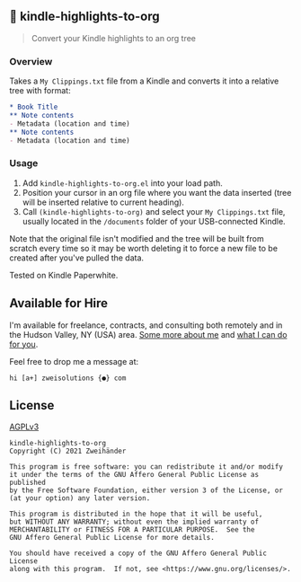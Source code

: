 ## 📖 kindle-highlights-to-org

> Convert your Kindle highlights to an org tree

### Overview

Takes a `My Clippings.txt` file from a Kindle and converts it into a relative tree with format:

``` org
* Book Title
** Note contents
- Metadata (location and time)
** Note contents
- Metadata (location and time)
```

### Usage

1. Add `kindle-highlights-to-org.el` into your load path. 
2. Position your cursor in an org file where you want the data inserted (tree will be inserted relative to current heading).
3. Call `(kindle-highlights-to-org)` and select your `My Clippings.txt` file, usually located in the `/documents` folder of your USB-connected Kindle.

Note that the original file isn't modified and the tree will be built from scratch every time so it may be worth deleting it to force a new file to be created after you've pulled the data. 

Tested on Kindle Paperwhite.

## Available for Hire

I'm available for freelance, contracts, and consulting both remotely and in the Hudson Valley, NY (USA) area. [Some more about me](https://www.zweisolutions.com/about.html) and [what I can do for you](https://www.zweisolutions.com/services.html).

Feel free to drop me a message at:

```
hi [a+] zweisolutions {●} com
```

## License

[AGPLv3](./LICENSE)

    kindle-highlights-to-org
    Copyright (C) 2021 Zweihänder

    This program is free software: you can redistribute it and/or modify
    it under the terms of the GNU Affero General Public License as published
    by the Free Software Foundation, either version 3 of the License, or
    (at your option) any later version.

    This program is distributed in the hope that it will be useful,
    but WITHOUT ANY WARRANTY; without even the implied warranty of
    MERCHANTABILITY or FITNESS FOR A PARTICULAR PURPOSE.  See the
    GNU Affero General Public License for more details.

    You should have received a copy of the GNU Affero General Public License
    along with this program.  If not, see <https://www.gnu.org/licenses/>.
